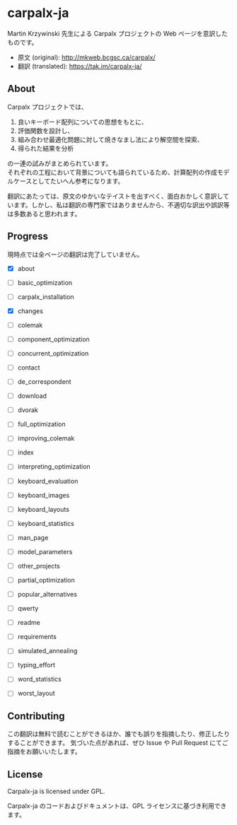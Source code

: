 # carpalx-ja
Martin Krzywinski 先生による Carpalx プロジェクトの Web ページを意訳したものです。

- 原文 (original): http://mkweb.bcgsc.ca/carpalx/
- 翻訳 (translated): https://tak.im/carpalx-ja/

## About
Carpalx プロジェクトでは、

1. 良いキーボード配列についての思想をもとに、
2. 評価関数を設計し、
3. 組み合わせ最適化問題に対して焼きなまし法により解空間を探索、
4. 得られた結果を分析

の一連の試みがまとめられています。  
それぞれの工程において背景についても語られているため、計算配列の作成モデルケースとしてたいへん参考になります。

翻訳にあたっては、原文のゆかいなテイストを出すべく、面白おかしく意訳しています。しかし、私は翻訳の専門家ではありませんから、不適切な訳出や誤訳等は多数あると思われます。

## Progress

現時点では全ページの翻訳は完了していません。

- [x] about
- [ ] basic_optimization
- [ ] carpalx_installation
- [x] changes
- [ ] colemak
- [ ] component_optimization
- [ ] concurrent_optimization
- [ ] contact
- [ ] de_correspondent
- [ ] download
- [ ] dvorak
- [ ] full_optimization
- [ ] improving_colemak
- [ ] index
- [ ] interpreting_optimization
- [ ] keyboard_evaluation
- [ ] keyboard_images
- [ ] keyboard_layouts
- [ ] keyboard_statistics
- [ ] man_page
- [ ] model_parameters
- [ ] other_projects
- [ ] partial_optimization
- [ ] popular_alternatives
- [ ] qwerty
- [ ] readme
- [ ] requirements
- [ ] simulated_annealing
- [ ] typing_effort
- [ ] word_statistics
- [ ] worst_layout


## Contributing
この翻訳は無料で読むことができるほか、誰でも誤りを指摘したり、修正したりすることができます。
気づいた点があれば、ぜひ Issue や Pull Request にてご指摘をお願いいたします。

## License
Carpalx-ja is licensed under GPL.

Carpalx-ja のコードおよびドキュメントは、GPL ライセンスに基づき利用できます。
